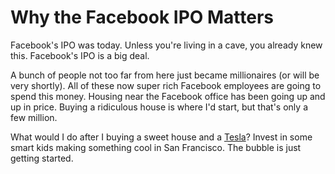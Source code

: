 # Why the Facebook IPO Matters

Facebook's IPO was today. Unless you're living in a cave, you already knew this. Facebook's IPO is a big deal.

A bunch of people not too far from here just became millionaires (or will be very shortly). All of these now super rich Facebook employees are going to spend this money. Housing near the Facebook office has been going up and up in price. Buying a ridiculous house is where I'd start, but that's only a few million.

What would I do after I buying a sweet house and a [Tesla](http://teslamotors.com/models)? Invest in some smart kids making something cool in San Francisco. The bubble is just getting started.
